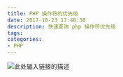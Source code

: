 ```yaml
---
title: PHP 操作符的优先级
date: 2017-10-23 17:40:38
description: 快速查询 php 操作符优先级
tags:
categories:
- PHP
---
```


![此处输入链接的描述][1]


  [1]: http://owk2q4gs5.bkt.clouddn.com/php-priority.png
